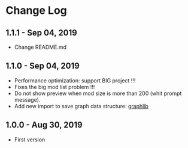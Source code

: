 # Change Log

## 1.1.1 - Sep 04, 2019
- Change README.md

## 1.1.0 - Sep 04, 2019
- Performance optimization: support BIG project !!!
- Fixes the big mod list problem !!!
- Do not show preview when mod size is more than 200 (whit prompt message).
- Add new import to save graph data structure: [graphlib](https://github.com/dagrejs/graphlib)

## 1.0.0 - Aug 30, 2019
- First version
